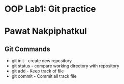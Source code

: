 # OOP Lab1: Git practice
# Pawat Nakpiphatkul

## Git Commands ##
* git init - create new repository
* git status - compare working directory with repository
* git add - Keep track of file
* git commit - Commit all track file
